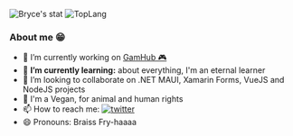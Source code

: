 
![Bryce's stat](https://github-readme-stats.vercel.app/api?username=bricefriha&show_icons=true&theme=dark)
![TopLang](https://github-readme-stats.vercel.app/api/top-langs/?username=bricefriha&theme=dark)

<!--
**bricefriha/bricefriha** is a ✨ _special_ ✨ repository because its `README.md` (this file) appears on your GitHub profile.

Here are some ideas to get you started:

- 🔭 I’m currently working on ...
- 🌱 I’m currently learning ...
- 👯 I’m looking to collaborate on ...
- 🤔 I’m looking for help with ...
- 💬 Ask me about ...
- 📫 How to reach me: ...
- 😄 Pronouns: ...
- ⚡ Fun fact: ...
-->

### About me 😁
- 🔭 I’m currently working on [GamHub 🎮](https://github.com/Gamhub-io/AresGaming)
- 📝 **I’m currently learning:** about everything, I'm an eternal learner 
- 👯 I’m looking to collaborate on .NET MAUI, Xamarin Forms, VueJS and NodeJS projects
- 🌱 I'm a Vegan, for animal and human rights
- 📫 How to reach me: 
      [![twitter](https://img.shields.io/twitter/follow/BriceFriha?label=Follow%20on%20Twitter&style=social)](https://twitter.com/BriceFriha?ref_src=twsrc%5Etfw)
- 😄 Pronouns: Braiss Fry-haaaa

